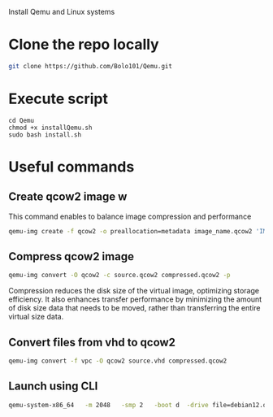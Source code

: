 Install Qemu and Linux systems

# Clone the repo locally
```bash
git clone https://github.com/Bolo101/Qemu.git
```
# Execute script
```
cd Qemu
chmod +x installQemu.sh
sudo bash install.sh
```

# Useful commands

## Create qcow2 image w

This command enables to balance image compression and performance

```bash
qemu-img create -f qcow2 -o preallocation=metadata image_name.qcow2 'IMAGE_SIZE'G
```

## Compress qcow2 image

```bash
qemu-img convert -O qcow2 -c source.qcow2 compressed.qcow2 -p
```

Compression reduces the disk size of the virtual image, optimizing storage efficiency.
It also enhances transfer performance by minimizing the amount of disk size data that needs to be moved, rather than transferring the entire virtual size data.

## Convert files from vhd to qcow2

```bash
qemu-img convert -f vpc -O qcow2 source.vhd compressed.qcow2
```

## Launch using CLI

```bash
qemu-system-x86_64   -m 2048   -smp 2   -boot d  -drive file=debian12.qcow2,format=qcow2   -drive file=flash_device.img,format=raw,if=none,id=flash   -device usb-ehci,id=ehci   -device usb-storage,bus=ehci.0,drive=flash   -net nic   -net user   -enable-kvm
```
